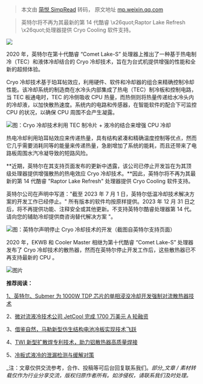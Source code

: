 > 本文由 [简悦 SimpRead](http://ksria.com/simpread/) 转码， 原文地址 [mp.weixin.qq.com](https://mp.weixin.qq.com/s/4xJIbOgMbznYeczLocxBfg)

> 英特尔将不再为其最新的第 14 代酷睿 \x26quot;Raptor Lake Refresh \x26quot;处理器提供 Cryo Cooling 软件支持。

![](https://mmbiz.qpic.cn/mmbiz_jpg/PdE4sLyZ8J7Ogkia5tYIUXf9GJFe128RZRIZt2LE34qglcrMSdyUPsO9PibFYjAf11vrDtN3GaicWBmfXLE9lAwzg/640?wx_fmt=jpeg)

2020 年，英特尔在第十代酷睿 “Comet Lake-S” 处理器上推出了一种基于热电制冷（TEC）和液体冷却结合的 Cryo 冷却技术，旨在为台式机提供增强的性能和全新的超频体验。  

Cryo 冷却技术基于珀耳帖效应，利用硬件、软件和冷却器的组合来精确控制冷却性能。该冷却系统的制造商在水冷头内部集成了热电（TEC）制冷板和控制电路，当 TEC 板通电时，TEC 的冷侧吸收 CPU 热量，而热侧则将热量传递给水冷头内的冷却液，以加快散热速度。系统内的电路和传感器，在智能软件的配合下可监控 CPU 的状况，以确保 CPU 周围不会产生凝露。

![](https://mmbiz.qpic.cn/mmbiz_png/PdE4sLyZ8J6AzU3FX3C3ggYmM6mib8NXU93NBqyspv4CbWQibnB9Dib17arQghibXiafukmLxu9ktHGF22mrNKAaH0A/640?wx_fmt=png)图：Cryo 冷却技术利用 TEC 制冷片 + 液冷的结合来增强 CPU 冷却

热电冷却利用珀耳帖效应来传递热量，具有结构紧凑和精确温度控制等优点，然而它几乎需要消耗同等的能量来传递热量，急剧增加了系统的能耗，而且还带来了电路板周围水汽冷凝导致的短路风险。

**近期，英特尔在其支持页面发布的更新中透露，该公司已停止开发旨在为其顶级处理器提供增强散热的热电效应 Cryo 冷却技术。**因此，英特尔将不再为其最新的第 14 代酷睿 "Raptor Lake Refresh" 处理器提供 Cryo Cooling 软件支持。

英特尔公司在声明中写道："截至 2023 年 7 月 1 日，英特尔低温冷却技术解决方案的开发工作已经停止。" 所有版本的软件均按原样提供。2023 年 12 月 31 日之后，将不再提供功能、注释安全或其他更新。不支持英特尔酷睿处理器第 14 代。请向您的辅助冷却提供商咨询替代解决方案 "。

![](https://mmbiz.qpic.cn/mmbiz_png/PdE4sLyZ8J6AzU3FX3C3ggYmM6mib8NXUzKDmeGozicPXiaXwwDvCrFzbCVsxdT0qTMQyAaWJ1yUia3k4MuPUDc3KA/640?wx_fmt=png)图：英特尔声明停止 Cryo 冷却技术的开发（截图自英特尔支持页面）

2020 年，EKWB 和 Cooler Master 相继为第十代酷睿 “Comet Lake-S” 处理器发布了 Cryo 冷却技术的散热器，然而在英特尔停止开发工作后，这些散热器已不再支持最新的 CPU 。

![图片](https://mmbiz.qpic.cn/mmbiz_gif/PdE4sLyZ8J7B2mvP1pv2nxLpA0okvqDDDKqIc20mDStyhIuyhE5F39AuxY29LLUk8WUOsgwLC7iapyD4lKo8lCw/640?wx_fmt=gif&wxfrom=5&wx_lazy=1)

**推荐阅读：**  

[1、](http://mp.weixin.qq.com/s?__biz=Mzg2MDE3NzA5MQ==&mid=2247485238&idx=1&sn=844cf95ea8695e729ccfd1b1e8a88319&chksm=ce2b109af95c998c0e3c614c4bb40743e0bad36406d4c71d8caed6bb37acf2768e3d60f5bbee&scene=21#wechat_redirect)[英特尔、Submer 为 1000W TDP 芯片的单相浸没冷却开发强制对流散热器技术](http://mp.weixin.qq.com/s?__biz=Mzg2MDE3NzA5MQ==&mid=2247493879&idx=1&sn=3de72e3465e6ac3dc6cbed64b9baf2d4&chksm=ce28ff5bf95f764da6b2d661d8ebca63e00ee03515b1e57fa5f8eb1feaf83ed82c1478036730&scene=21#wechat_redirect)  

2、[微对流液冷技术公司 JetCool 完成 1700 万美元 A 轮融资](http://mp.weixin.qq.com/s?__biz=Mzg2MDE3NzA5MQ==&mid=2247493816&idx=1&sn=66514fc1405994e579d8047e625cd180&chksm=ce28ff14f95f760239927be5031cc52687219c0d633c95938cea2ad703057ca64c871fa929d1&scene=21#wechat_redirect)

3、[借鉴自然，马勒新型仿生结构电池冷板实现技术飞跃](http://mp.weixin.qq.com/s?__biz=Mzg2MDE3NzA5MQ==&mid=2247493251&idx=1&sn=7c42ae8cb732081464a5d2c001dec1f2&chksm=ce28f12ff95f78397f7aff257b577c83ed45ddf7ddba0ae22ed4cd40d0c79ee6d5aecbd864c5&scene=21#wechat_redirect)

4、[TWI 新型扩散焊专利技术，助力铝散热器高质量焊接](http://mp.weixin.qq.com/s?__biz=Mzg2MDE3NzA5MQ==&mid=2247493291&idx=1&sn=35af8215562abc3f0b4ff2c4c5c5e8ad&chksm=ce28f107f95f7811d509c057694201a39a9f8b17d11a8179994bc8dd33e5678f752386ca9596&scene=21#wechat_redirect)

5、[冷板式液冷的泄漏检测与缓解对策](http://mp.weixin.qq.com/s?__biz=Mzg2MDE3NzA5MQ==&mid=2247493325&idx=1&sn=5904e6148b58201b6158297011563397&chksm=ce28f161f95f787780007367cfef1b49eb9bedb2585d1536d10a694593be64a4867ac98a3775&scene=21#wechat_redirect)

_注：文章仅供交流参考，合作、投稿等可后台回复联系我们。_部分_文章 / 素材转载仅作为行业分享交流，版权归原作者所有。如涉侵权，请联系我们及时处理。_